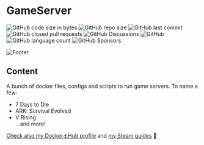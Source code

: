 # GameServer
![GitHub code size in bytes](https://img.shields.io/github/languages/code-size/dockrbyter/GameServer?logo=github)
![GitHub repo size](https://img.shields.io/github/repo-size/dockrbyter/gameserver?logo=github)
![GitHub last commit](https://img.shields.io/github/last-commit/dockrbyter/GameServer?logo=github)
![GitHub closed pull requests](https://img.shields.io/github/issues-pr-closed/dockrbyter/gameserver?logo=github)
![GitHub Discussions](https://img.shields.io/github/discussions/dockrbyter/gameserver?logo=github)
![GitHub](https://img.shields.io/github/license/dockrbyter/gameserver)
![GitHub language count](https://img.shields.io/github/languages/count/dockrbyter/gameserver)
![GitHub Sponsors](https://img.shields.io/github/sponsors/dockrbyter)

![Footer](https://github.com/dockrbyter/GameServer/blob/master/mediacontent/doky3.png?raw=true)

## Content
A bunch of docker files, configs and scripts to run game servers. To name a few:
 - 7 Days to Die
 - ARK: Survival Evolved
 - V Rising  
...and more! 

[Check also my Docker⚓Hub profile](https://hub.docker.com/u/dockrbyter) and [my Steam guides](https://steamcommunity.com/profiles/76561198120366828/myworkshopfiles/?section=guides) 👋
